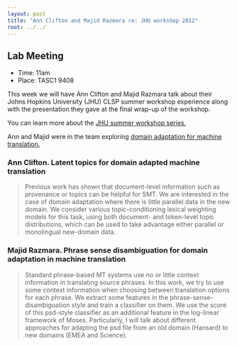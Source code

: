 ```yaml
---
layout: post
title: "Ann Clifton and Majid Razmara re: JHU workshop 2012"
root: ../../
---
```


Lab Meeting
-----------

-   Time: 11am
-   Place: TASC1 9408

This week we will have Ann Clifton and Majid Razmara talk about their Johns Hopkins University (JHU) CLSP summer workshop experience along with the presentation they gave at the final wrap-up of the workshop.

You can learn more about the [JHU summer workshop series.](http://www.clsp.jhu.edu/workshops/current/)

Ann and Majid were in the team exploring [domain adaptation for machine translation.](http://www.clsp.jhu.edu/workshops/archive/ws-12/groups/dasmt/)

### Ann Clifton. Latent topics for domain adapted machine translation

> Previous work has shown that document-level information such as provenance or topics can be helpful for SMT. We are interested in the case of domain adaptation where there is little parallel data in the new domain. We consider various topic-conditioning lexical weighting models for this task, using both document- and token-level topic distributions, which can be used to take advantage either parallel or monolingual new-domain data.

### Majid Razmara. Phrase sense disambiguation for domain adaptation in machine translation

> Standard phrase-based MT systems use no or little context information in translating source phrases. In this work, we try to use some context information when choosing between translation options for each phrase. We extract some features in the phrase-sense-disambiguation style and train a classifier on them. We use the score of this psd-style classifier as an additional feature in the log-linear framework of Moses. Particularly, I will talk about different approaches for adapting the psd file from an old domain (Hansard) to new domains (EMEA and Science).
